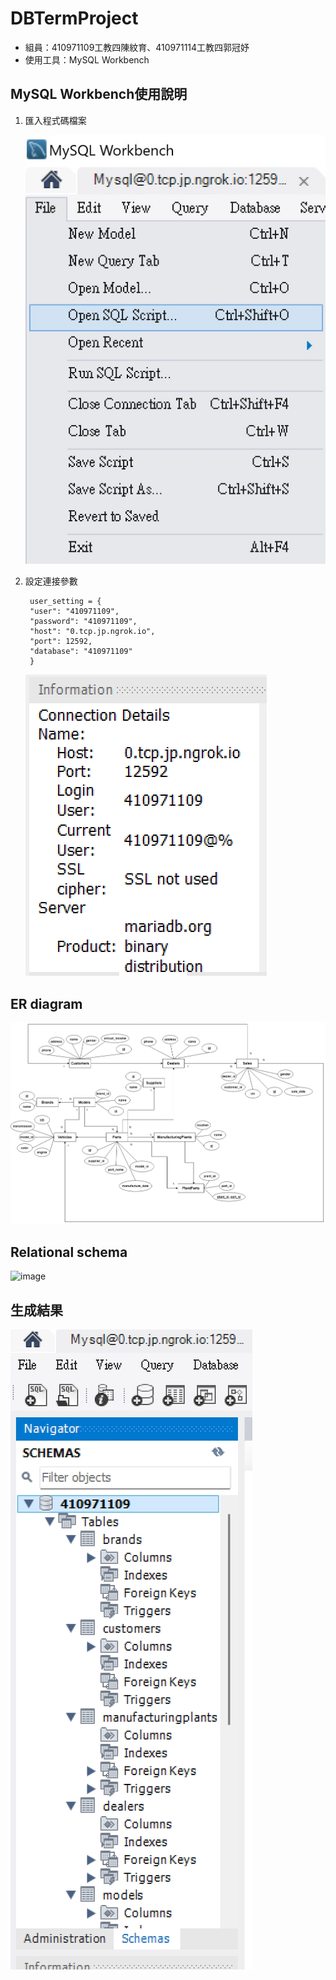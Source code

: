 # DBTermProject
* 組員：410971109工教四陳紋育、410971114工教四郭冠妤
* 使用工具：MySQL Workbench

## MySQL Workbench使用說明
1. 匯入程式碼檔案


   ![image](https://github.com/Winnyyyy/picture/blob/main/messageImage_1718900231901.jpg)
2. 設定連接參數
   ```
    user_setting = {
    "user": "410971109",
    "password": "410971109",
    "host": "0.tcp.jp.ngrok.io",
    "port": 12592,
    "database": "410971109"
    }
   ```
   ![image](https://github.com/Winnyyyy/picture/blob/main/1718899986063%402x.jpg)

## ER diagram
   ![image](https://github.com/Winnyyyy/picture/blob/main/eeer22.png)

## Relational schema   
   ![image](https://github.com/Winnyyyy/picture/blob/main/er%E5%9C%96111222333.png)

## 生成結果
   ![image](https://github.com/Winnyyyy/picture/blob/main/1718859361108%402x(1).jpg)
